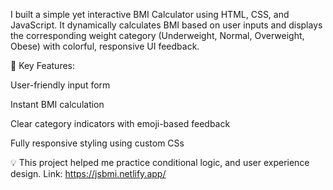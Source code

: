 I built a simple yet interactive BMI Calculator using HTML, CSS, and JavaScript. It dynamically calculates BMI based on user inputs and displays the corresponding weight category (Underweight, Normal, Overweight, Obese) with colorful, responsive UI feedback.

🧩 Key Features:

User-friendly input form

Instant BMI calculation

Clear category indicators with emoji-based feedback

Fully responsive styling using custom CSs


💡 This project helped me practice conditional logic, and user experience design.
Link: https://jsbmi.netlify.app/
